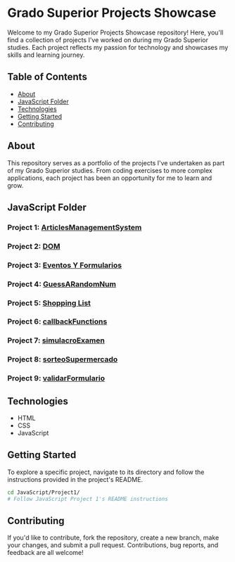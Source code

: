 # Grado Superior Projects Showcase

Welcome to my Grado Superior Projects Showcase repository! Here, you'll find a collection of projects I've worked on during my Grado Superior studies. Each project reflects my passion for technology and showcases my skills and learning journey.

## Table of Contents

- [About](#about)
- [JavaScript Folder](#javascript-folder)
- [Technologies](#technologies)
- [Getting Started](#getting-started)
- [Contributing](#contributing)

## About

This repository serves as a portfolio of the projects I've undertaken as part of my Grado Superior studies. From coding exercises to more complex applications, each project has been an opportunity for me to learn and grow.

## JavaScript Folder

### Project 1: [ArticlesManagementSystem](JavaScript/ArticlesManagementSystem/)


### Project 2: [DOM](JavaScript/DOM/)


### Project 3: [Eventos Y Formularios](JavaScript/Eventos%20y%20formularios/)


### Project 4: [GuessARandomNum](JavaScript/GuessARandomNum/)


### Project 5: [Shopping List](JavaScript/Shopping%20List/)


### Project 6: [callbackFunctions](JavaScript/callbackFunctions/)



### Project 7: [simulacroExamen](JavaScript/simulacroExamen/)


### Project 8: [sorteoSupermercado](JavaScript/sorteoSupermercado/)


### Project 9: [validarFormulario](JavaScript/validarFormulario/)



## Technologies

- HTML
- CSS
- JavaScript

## Getting Started

To explore a specific project, navigate to its directory and follow the instructions provided in the project's README.

```bash
cd JavaScript/Project1/
# Follow JavaScript Project 1's README instructions
```

## Contributing

If you'd like to contribute, fork the repository, create a new branch, make your changes, and submit a pull request. Contributions, bug reports, and feedback are all welcome!